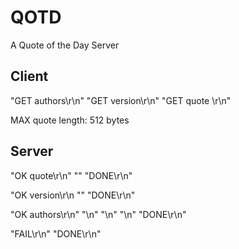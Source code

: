 # QOTD

A Quote of the Day Server

## Client

"GET authors\r\n"
"GET version\r\n"
"GET quote <author-id>\r\n"

MAX quote length: 512 bytes


## Server
"OK quote\r\n"
"<quote>"
"DONE\r\n"

"OK version\r\n
"<version>"
"DONE\r\n"

"OK authors\r\n"
"<author-1>\n"
"<author-2>\n"
"<author-3>\n"
"DONE\r\n"

"FAIL\r\n"
"DONE\r\n"
